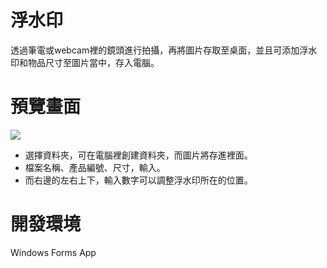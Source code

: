 # 浮水印
透過筆電或webcam裡的鏡頭進行拍攝，再將圖片存取至桌面，並且可添加浮水印和物品尺寸至圖片當中，存入電腦。
# 預覽畫面
![](https://i.imgur.com/4oRa0CY.png)
* 選擇資料夾，可在電腦裡創建資料夾，而圖片將存進裡面。
* 檔案名稱、產品編號、尺寸，輸入。
* 而右邊的左右上下，輸入數字可以調整浮水印所在的位置。
# 開發環境
Windows Forms App
